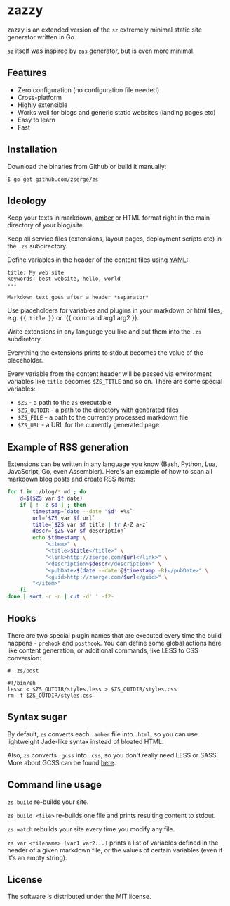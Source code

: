 zazzy
==

zazzy is an extended version of the `sz` extremely minimal static site generator written in Go.

`sz` itself was inspired by `zas` generator, but is even more minimal.

## Features

* Zero configuration (no configuration file needed)
* Cross-platform
* Highly extensible
* Works well for blogs and generic static websites (landing pages etc)
* Easy to learn
* Fast

## Installation

Download the binaries from Github or build it manually:

	$ go get github.com/zserge/zs

## Ideology

Keep your texts in markdown, [amber] or HTML format right in the main directory
of your blog/site.

Keep all service files (extensions, layout pages, deployment scripts etc)
in the `.zs` subdirectory.

Define variables in the header of the content files using [YAML]:

	title: My web site
	keywords: best website, hello, world
	---

	Markdown text goes after a header *separator*

Use placeholders for variables and plugins in your markdown or html
files, e.g. `{{ title }}` or `{{ command arg1 arg2 }}.

Write extensions in any language you like and put them into the `.zs`
subdiretory.

Everything the extensions prints to stdout becomes the value of the
placeholder.

Every variable from the content header will be passed via environment variables like `title` becomes `$ZS_TITLE` and so on. There are some special variables:

* `$ZS` - a path to the `zs` executable
* `$ZS_OUTDIR` - a path to the directory with generated files
* `$ZS_FILE` - a path to the currently processed markdown file
* `$ZS_URL` - a URL for the currently generated page

## Example of RSS generation

Extensions can be written in any language you know (Bash, Python, Lua, JavaScript, Go, even Assembler). Here's an example of how to scan all markdown blog posts and create RSS items:

``` bash
for f in ./blog/*.md ; do
	d=$($ZS var $f date)
	if [ ! -z $d ] ; then
		timestamp=`date --date "$d" +%s`
		url=`$ZS var $f url`
		title=`$ZS var $f title | tr A-Z a-z`
		descr=`$ZS var $f description`
		echo $timestamp \
			"<item>" \
			"<title>$title</title>" \
			"<link>http://zserge.com/$url</link>" \
			"<description>$descr</description>" \
			"<pubDate>$(date --date @$timestamp -R)</pubDate>" \
			"<guid>http://zserge.com/$url</guid>" \
		"</item>"
	fi
done | sort -r -n | cut -d' ' -f2-
```

## Hooks

There are two special plugin names that are executed every time the build
happens - `prehook` and `posthook`. You can define some global actions here like
content generation, or additional commands, like LESS to CSS conversion:

	# .zs/post

	#!/bin/sh
	lessc < $ZS_OUTDIR/styles.less > $ZS_OUTDIR/styles.css
	rm -f $ZS_OUTDIR/styles.css

## Syntax sugar

By default, `zs` converts each `.amber` file into `.html`, so you can use lightweight Jade-like syntax instead of bloated HTML.

Also, `zs` converts `.gcss` into `.css`, so you don't really need LESS or SASS. More about GCSS can be found [here][gcss].

## Command line usage

`zs build` re-builds your site.

`zs build <file>` re-builds one file and prints resulting content to stdout.

`zs watch` rebuilds your site every time you modify any file.

`zs var <filename> [var1 var2...]` prints a list of variables defined in the
header of a given markdown file, or the values of certain variables (even if
it's an empty string).

## License

The software is distributed under the MIT license.

[amber]: https://github.com/eknkc/amber/
[YAML]: https://github.com/go-yaml/yaml
[gcss]: https://github.com/yosssi/gcss
